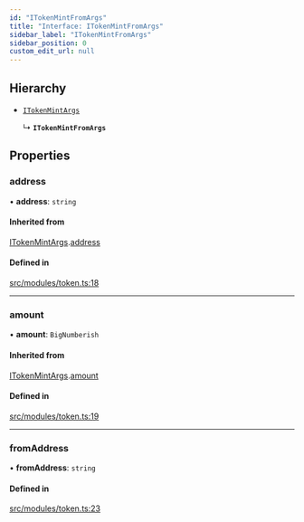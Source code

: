 ```yaml
---
id: "ITokenMintFromArgs"
title: "Interface: ITokenMintFromArgs"
sidebar_label: "ITokenMintFromArgs"
sidebar_position: 0
custom_edit_url: null
---
```


## Hierarchy

- [`ITokenMintArgs`](ITokenMintArgs)

  ↳ **`ITokenMintFromArgs`**

## Properties

### address

• **address**: `string`

#### Inherited from

[ITokenMintArgs](ITokenMintArgs).[address](ITokenMintArgs#address)

#### Defined in

[src/modules/token.ts:18](https://github.com/PrasoonPratham/nftlabs-sdk-ts/blob/3077f6d/src/modules/token.ts#L18)

---

### amount

• **amount**: `BigNumberish`

#### Inherited from

[ITokenMintArgs](ITokenMintArgs).[amount](ITokenMintArgs#amount)

#### Defined in

[src/modules/token.ts:19](https://github.com/PrasoonPratham/nftlabs-sdk-ts/blob/3077f6d/src/modules/token.ts#L19)

---

### fromAddress

• **fromAddress**: `string`

#### Defined in

[src/modules/token.ts:23](https://github.com/PrasoonPratham/nftlabs-sdk-ts/blob/3077f6d/src/modules/token.ts#L23)

